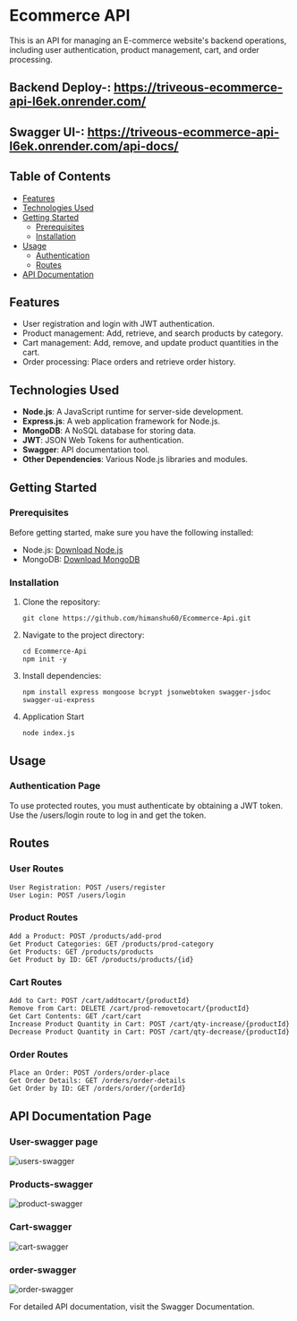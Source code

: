 # Ecommerce API

This is an API for managing an E-commerce website's backend operations, including user authentication, product management, cart, and order processing.

## Backend Deploy-: https://triveous-ecommerce-api-l6ek.onrender.com/

## Swagger UI-: https://triveous-ecommerce-api-l6ek.onrender.com/api-docs/

## Table of Contents

- [Features](#features)
- [Technologies Used](#technologies-used)
- [Getting Started](#getting-started)
  - [Prerequisites](#prerequisites)
  - [Installation](#installation)
- [Usage](#usage)
  - [Authentication](#authentication)
  - [Routes](#routes)
- [API Documentation](#api-documentation)

## Features

- User registration and login with JWT authentication.
- Product management: Add, retrieve, and search products by category.
- Cart management: Add, remove, and update product quantities in the cart.
- Order processing: Place orders and retrieve order history.

## Technologies Used

- **Node.js**: A JavaScript runtime for server-side development.
- **Express.js**: A web application framework for Node.js.
- **MongoDB**: A NoSQL database for storing data.
- **JWT**: JSON Web Tokens for authentication.
- **Swagger**: API documentation tool.
- **Other Dependencies**: Various Node.js libraries and modules.

## Getting Started

### Prerequisites

Before getting started, make sure you have the following installed:

- Node.js: [Download Node.js](https://nodejs.org/)
- MongoDB: [Download MongoDB](https://www.mongodb.com/try/download/community)

### Installation

1. Clone the repository:

   ```
   git clone https://github.com/himanshu60/Ecommerce-Api.git
   ```
   
2. Navigate to the project directory:
   ```
   cd Ecommerce-Api
   npm init -y
   ```
   
3. Install dependencies:
   ```
   npm install express mongoose bcrypt jsonwebtoken swagger-jsdoc swagger-ui-express
   ```

4. Application Start
   ```
   node index.js
   ```


## Usage
### Authentication Page
To use protected routes, you must authenticate by obtaining a JWT token. Use the /users/login route to log in and get the token.


## Routes
### User Routes
```
User Registration: POST /users/register
User Login: POST /users/login
```
### Product Routes
```
Add a Product: POST /products/add-prod
Get Product Categories: GET /products/prod-category
Get Products: GET /products/products
Get Product by ID: GET /products/products/{id}
```
### Cart Routes
```
Add to Cart: POST /cart/addtocart/{productId}
Remove from Cart: DELETE /cart/prod-removetocart/{productId}
Get Cart Contents: GET /cart/cart
Increase Product Quantity in Cart: POST /cart/qty-increase/{productId}
Decrease Product Quantity in Cart: POST /cart/qty-decrease/{productId}
```

### Order Routes
```
Place an Order: POST /orders/order-place
Get Order Details: GET /orders/order-details
Get Order by ID: GET /orders/order/{orderId}
```
## API Documentation Page
### User-swagger page

![users-swagger](https://github.com/himanshu60/Ecommerce-API/assets/65457075/d9a43f6d-7365-4e43-8404-4f9e8b41ff3e)

### Products-swagger

![product-swagger](https://github.com/himanshu60/Ecommerce-API/assets/65457075/3b2ea569-67e0-47da-960a-f1c4e57e2d9e)

### Cart-swagger

![cart-swagger](https://github.com/himanshu60/Ecommerce-API/assets/65457075/a1516508-8dd2-4a19-a95d-b06a4196c738)

### order-swagger
![order-swagger](https://github.com/himanshu60/Ecommerce-API/assets/65457075/ced3481f-0600-4554-b4f7-1eecc0af0e75)



For detailed API documentation, visit the Swagger Documentation.
